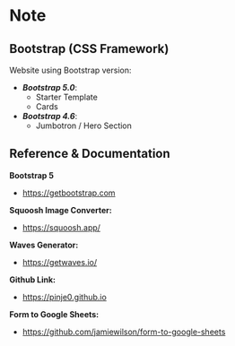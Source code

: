 # Note

## Bootstrap (CSS Framework)

Website using Bootstrap version:

-   **_Bootstrap 5.0_**:
    -   Starter Template
    -   Cards
-   **_Bootstrap 4.6_**:
    -   Jumbotron / Hero Section

## Reference & Documentation

**Bootstrap 5**

-   https://getbootstrap.com

**Squoosh Image Converter:**

-   https://squoosh.app/

**Waves Generator:**

-   https://getwaves.io/

**Github Link:**

-   https://pinje0.github.io

**Form to Google Sheets:**

-   https://github.com/jamiewilson/form-to-google-sheets
